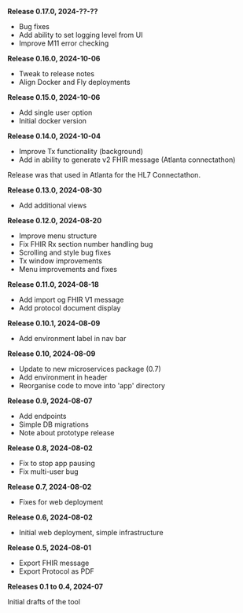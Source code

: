 **Release 0.17.0, 2024-??-??**

- Bug fixes
- Add ability to set logging level from UI
- Improve M11 error checking

**Release 0.16.0, 2024-10-06**

- Tweak to release notes
- Align Docker and Fly deployments

**Release 0.15.0, 2024-10-06**

- Add single user option
- Initial docker version

**Release 0.14.0, 2024-10-04**

- Improve Tx functionality (background)
- Add in ability to generate v2 FHIR message (Atlanta connectathon)

Release was that used in Atlanta for the HL7 Connectathon. 

**Release 0.13.0, 2024-08-30**

- Add additional views

**Release 0.12.0, 2024-08-20**

- Improve menu structure
- Fix FHIR Rx section number handling bug
- Scrolling and style bug fixes
- Tx window improvements
- Menu improvements and fixes

**Release 0.11.0, 2024-08-18**

- Add import og FHIR V1 message
- Add protocol document display

**Release 0.10.1, 2024-08-09**

- Add environment label in nav bar 

**Release 0.10, 2024-08-09**

- Update to new microservices package (0.7)
- Add environment in header
- Reorganise code to move into 'app' directory

**Release 0.9, 2024-08-07**

- Add endpoints
- Simple DB migrations
- Note about prototype release

**Release 0.8, 2024-08-02**

- Fix to stop app pausing
- Fix multi-user bug

**Release 0.7, 2024-08-02**

- Fixes for web deployment

**Release 0.6, 2024-08-02**

- Initial web deployment, simple infrastructure

**Release 0.5, 2024-08-01**

- Export FHIR message
- Export Protocol as PDF

**Releases 0.1 to 0.4, 2024-07**

Initial drafts of the tool

